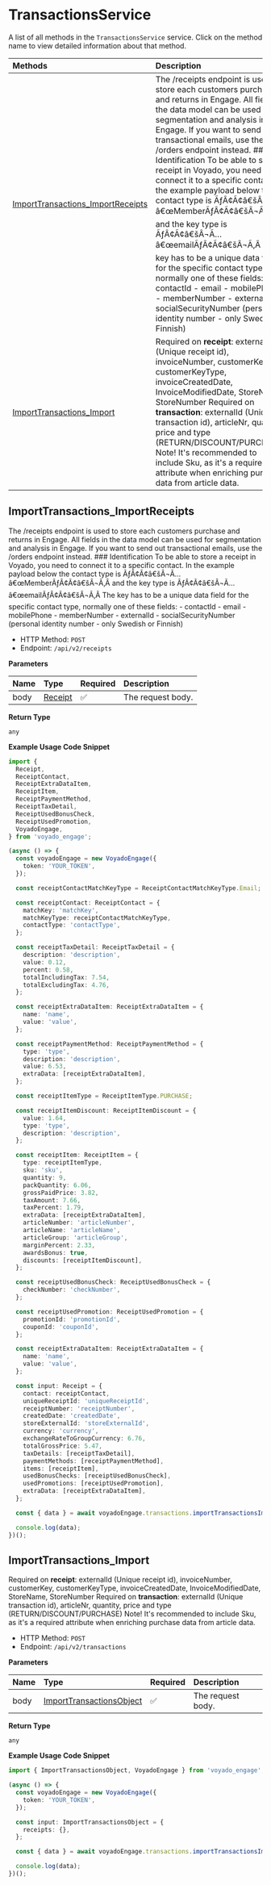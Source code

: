 # TransactionsService

A list of all methods in the `TransactionsService` service. Click on the method name to view detailed information about that method.

| Methods                                                                 | Description                                                                                                                                                                                                                                                                                                                                                                                                                                                                                                                                                                                                                                                                                                                                                   |
| :---------------------------------------------------------------------- | :------------------------------------------------------------------------------------------------------------------------------------------------------------------------------------------------------------------------------------------------------------------------------------------------------------------------------------------------------------------------------------------------------------------------------------------------------------------------------------------------------------------------------------------------------------------------------------------------------------------------------------------------------------------------------------------------------------------------------------------------------------ |
| [ImportTransactions_ImportReceipts](#importtransactions_importreceipts) | The /receipts endpoint is used to store each customers purchase and returns in Engage. All fields in the data model can be used for segmentation and analysis in Engage. If you want to send out transactional emails, use the /orders endpoint instead. ### Identification To be able to store a receipt in Voyado, you need to connect it to a specific contact. In the example payload below the contact type is ÃƒÂ¢Ã¢â€šÂ¬Ã…â€œMemberÃƒÂ¢Ã¢â€šÂ¬Ã‚Â and the key type is ÃƒÂ¢Ã¢â€šÂ¬Ã…â€œemailÃƒÂ¢Ã¢â€šÂ¬Ã‚Â The key has to be a unique data field for the specific contact type, normally one of these fields: - contactId - email - mobilePhone - memberNumber - externalId - socialSecurityNumber (personal identity number - only Swedish or Finnish) |
| [ImportTransactions_Import](#importtransactions_import)                 | Required on **receipt**: externalId (Unique receipt id), invoiceNumber, customerKey, customerKeyType, invoiceCreatedDate, InvoiceModifiedDate, StoreName, StoreNumber Required on **transaction**: externalId (Unique transaction id), articleNr, quantity, price and type (RETURN/DISCOUNT/PURCHASE) Note! It's recommended to include Sku, as it's a required attribute when enriching purchase data from article data.                                                                                                                                                                                                                                                                                                                                     |

## ImportTransactions_ImportReceipts

The /receipts endpoint is used to store each customers purchase and returns in Engage. All fields in the data model can be used for segmentation and analysis in Engage. If you want to send out transactional emails, use the /orders endpoint instead. ### Identification To be able to store a receipt in Voyado, you need to connect it to a specific contact. In the example payload below the contact type is ÃƒÂ¢Ã¢â€šÂ¬Ã…â€œMemberÃƒÂ¢Ã¢â€šÂ¬Ã‚Â and the key type is ÃƒÂ¢Ã¢â€šÂ¬Ã…â€œemailÃƒÂ¢Ã¢â€šÂ¬Ã‚Â The key has to be a unique data field for the specific contact type, normally one of these fields: - contactId - email - mobilePhone - memberNumber - externalId - socialSecurityNumber (personal identity number - only Swedish or Finnish)

- HTTP Method: `POST`
- Endpoint: `/api/v2/receipts`

**Parameters**

| Name | Type                            | Required | Description       |
| :--- | :------------------------------ | :------- | :---------------- |
| body | [Receipt](../models/Receipt.md) | ✅       | The request body. |

**Return Type**

`any`

**Example Usage Code Snippet**

```typescript
import {
  Receipt,
  ReceiptContact,
  ReceiptExtraDataItem,
  ReceiptItem,
  ReceiptPaymentMethod,
  ReceiptTaxDetail,
  ReceiptUsedBonusCheck,
  ReceiptUsedPromotion,
  VoyadoEngage,
} from 'voyado_engage';

(async () => {
  const voyadoEngage = new VoyadoEngage({
    token: 'YOUR_TOKEN',
  });

  const receiptContactMatchKeyType = ReceiptContactMatchKeyType.Email;

  const receiptContact: ReceiptContact = {
    matchKey: 'matchKey',
    matchKeyType: receiptContactMatchKeyType,
    contactType: 'contactType',
  };

  const receiptTaxDetail: ReceiptTaxDetail = {
    description: 'description',
    value: 0.12,
    percent: 0.58,
    totalIncludingTax: 7.54,
    totalExcludingTax: 4.76,
  };

  const receiptExtraDataItem: ReceiptExtraDataItem = {
    name: 'name',
    value: 'value',
  };

  const receiptPaymentMethod: ReceiptPaymentMethod = {
    type: 'type',
    description: 'description',
    value: 6.53,
    extraData: [receiptExtraDataItem],
  };

  const receiptItemType = ReceiptItemType.PURCHASE;

  const receiptItemDiscount: ReceiptItemDiscount = {
    value: 1.64,
    type: 'type',
    description: 'description',
  };

  const receiptItem: ReceiptItem = {
    type: receiptItemType,
    sku: 'sku',
    quantity: 9,
    packQuantity: 6.06,
    grossPaidPrice: 3.82,
    taxAmount: 7.66,
    taxPercent: 1.79,
    extraData: [receiptExtraDataItem],
    articleNumber: 'articleNumber',
    articleName: 'articleName',
    articleGroup: 'articleGroup',
    marginPercent: 2.33,
    awardsBonus: true,
    discounts: [receiptItemDiscount],
  };

  const receiptUsedBonusCheck: ReceiptUsedBonusCheck = {
    checkNumber: 'checkNumber',
  };

  const receiptUsedPromotion: ReceiptUsedPromotion = {
    promotionId: 'promotionId',
    couponId: 'couponId',
  };

  const receiptExtraDataItem: ReceiptExtraDataItem = {
    name: 'name',
    value: 'value',
  };

  const input: Receipt = {
    contact: receiptContact,
    uniqueReceiptId: 'uniqueReceiptId',
    receiptNumber: 'receiptNumber',
    createdDate: 'createdDate',
    storeExternalId: 'storeExternalId',
    currency: 'currency',
    exchangeRateToGroupCurrency: 6.76,
    totalGrossPrice: 5.47,
    taxDetails: [receiptTaxDetail],
    paymentMethods: [receiptPaymentMethod],
    items: [receiptItem],
    usedBonusChecks: [receiptUsedBonusCheck],
    usedPromotions: [receiptUsedPromotion],
    extraData: [receiptExtraDataItem],
  };

  const { data } = await voyadoEngage.transactions.importTransactionsImportReceipts(input);

  console.log(data);
})();
```

## ImportTransactions_Import

Required on **receipt**: externalId (Unique receipt id), invoiceNumber, customerKey, customerKeyType, invoiceCreatedDate, InvoiceModifiedDate, StoreName, StoreNumber Required on **transaction**: externalId (Unique transaction id), articleNr, quantity, price and type (RETURN/DISCOUNT/PURCHASE) Note! It's recommended to include Sku, as it's a required attribute when enriching purchase data from article data.

- HTTP Method: `POST`
- Endpoint: `/api/v2/transactions`

**Parameters**

| Name | Type                                                              | Required | Description       |
| :--- | :---------------------------------------------------------------- | :------- | :---------------- |
| body | [ImportTransactionsObject](../models/ImportTransactionsObject.md) | ✅       | The request body. |

**Return Type**

`any`

**Example Usage Code Snippet**

```typescript
import { ImportTransactionsObject, VoyadoEngage } from 'voyado_engage';

(async () => {
  const voyadoEngage = new VoyadoEngage({
    token: 'YOUR_TOKEN',
  });

  const input: ImportTransactionsObject = {
    receipts: {},
  };

  const { data } = await voyadoEngage.transactions.importTransactionsImport(input);

  console.log(data);
})();
```

<!-- This file was generated by liblab | https://liblab.com/ -->
